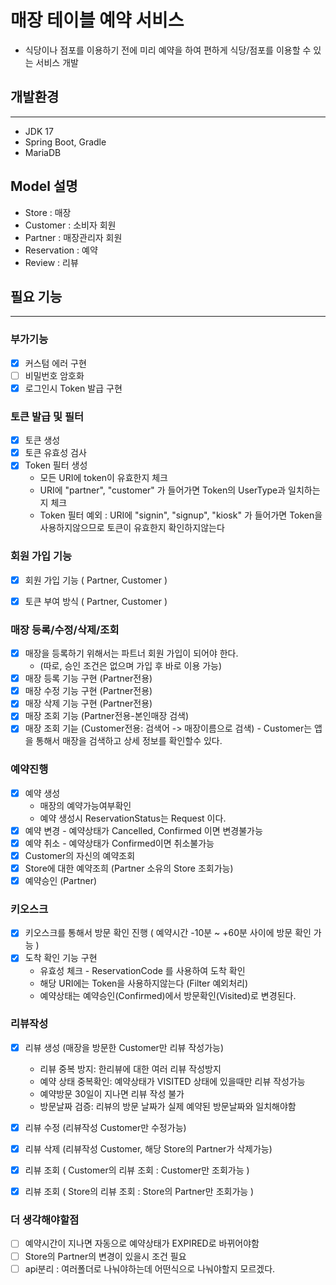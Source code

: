 # 매장 테이블 예약 서비스
- 식당이나 점포를 이용하기 전에 미리 예약을 하여 편하게 식당/점포를 이용할 수 있는 서비스 개발

## 개발환경
---
- JDK 17
- Spring Boot, Gradle
- MariaDB

## Model 설명
- Store : 매장
- Customer : 소비자 회원
- Partner : 매장관리자 회원
- Reservation : 예약
- Review : 리뷰
  
## 필요 기능
---
### 부가기능
- [X] 커스텀 에러 구현
- [ ] 비밀번호 암호화
- [X] 로그인시 Token 발급 구현

### 토큰 발급 및 필터
- [X] 토큰 생성
- [X] 토큰 유효성 검사
- [X] Token 필터 생성
  - 모든 URI에 token이 유효한지 체크
  - URI에 "partner", "customer" 가 들어가면 Token의 UserType과 일치하는지 체크
  - Token 필터 예외 : URI에 "signin", "signup", "kiosk" 가 들어가면 Token을 사용하지않으므로 토큰이 유효한지 확인하지않는다

### 회원 가입 기능
- [X] 회원 가입 기능 ( Partner, Customer )
- [X] 토큰 부여 방식 ( Partner, Customer )


### 매장 등록/수정/삭제/조회
- [X] 매장을 등록하기 위해서는 파트너 회원 가입이 되어야 한다.
  - (따로, 승인 조건은 없으며 가입 후 바로 이용 가능)
- [X] 매장 등록 기능 구현 (Partner전용)
- [X] 매장 수정 기능 구현 (Partner전용)
- [X] 매장 삭제 기능 구현 (Partner전용)
- [X] 매장 조회 기능 (Partner전용-본인매장 검색)
- [X] 매장 조회 기늗 (Customer전용: 검색어 -> 매장이름으로 검색)
      - Customer는 앱을 통해서 매장을 검색하고 상세 정보를 확인할수 있다.

### 예약진행
- [X] 예약 생성
  - 매장의 예약가능여부확인
  - 예약 생성시 ReservationStatus는 Request 이다.
- [X] 예약 변경 - 예약상태가 Cancelled, Confirmed 이면 변경불가능
- [X] 예약 취소 - 예약상태가 Confirmed이면 취소불가능
- [X] Customer의 자신의 예약조회
- [X] Store에 대한 예약조희 (Partner 소유의 Store 조회가능)
- [X] 예약승인 (Partner)

### 키오스크
- [X] 키오스크를 통해서 방문 확인 진행 ( 예약시간 -10분 ~ +60분 사이에 방문 확인 가능 )
- [X] 도착 확인 기능 구현
  - 유효성 체크 - ReservationCode 를 사용하여 도착 확인
  - 해당 URI에는 Token을 사용하지않는다 (Filter 예외처리)
  - 예약상태는 예약승인(Confirmed)에서 방문확인(Visited)로 변경된다.

### 리뷰작성
- [X] 리뷰 생성 (매장을 방문한 Customer만 리뷰 작성가능)
  - 리뷰 중복 방지: 한리뷰에 대한 여러 리뷰 작성방지
  - 예약 상태 중복확인: 예약상태가 VISITED 상태에 있을때만 리뷰 작성가능
  - 예약방문 30일이 지나면 리뷰 작성 불가
  - 방문날짜 검증: 리뷰의 방문 날짜가 실제 예약된 방문날짜와 일치해야함

- [X] 리뷰 수정 (리뷰작성 Customer만 수정가능)
- [X] 리뷰 삭제 (리뷰작성 Customer, 해당 Store의 Partner가 삭제가능)
- [X] 리뷰 조회 ( Customer의 리뷰 조회 : Customer만 조회가능 )
- [X] 리뷰 조회 ( Store의 리뷰 조회 : Store의 Partner만 조회가능 )

### 더 생각해야할점
- [ ] 예약시간이 지나면 자동으로 예약상태가 EXPIRED로 바뀌어야함
- [ ] Store의 Partner의 변경이 있을시 조건 필요
- [ ] api분리 : 여러폴더로 나눠야하는데 어떤식으로 나눠야할지 모르겠다.
